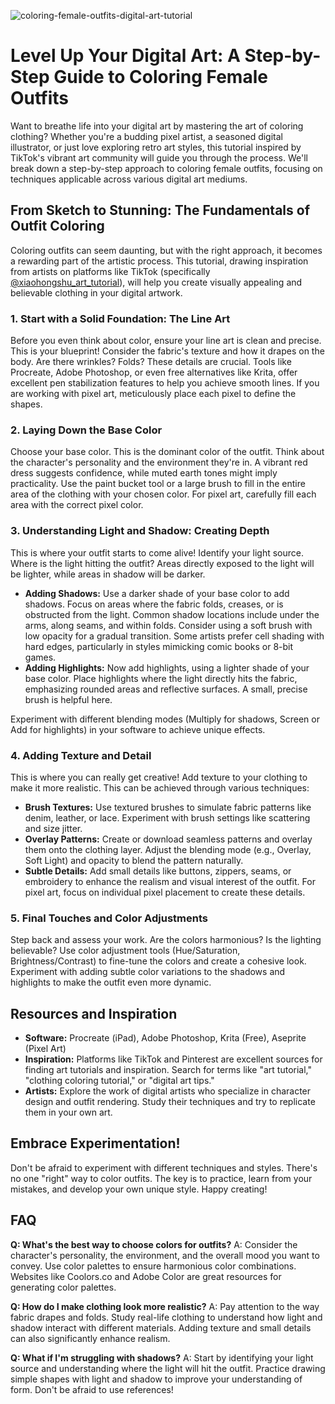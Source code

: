 ![coloring-female-outfits-digital-art-tutorial](https://images.pexels.com/photos/1464148/pexels-photo-1464148.jpeg?auto=compress&cs=tinysrgb&fit=crop&h=627&w=1200)

# Level Up Your Digital Art: A Step-by-Step Guide to Coloring Female Outfits

Want to breathe life into your digital art by mastering the art of coloring clothing? Whether you're a budding pixel artist, a seasoned digital illustrator, or just love exploring retro art styles, this tutorial inspired by TikTok's vibrant art community will guide you through the process. We'll break down a step-by-step approach to coloring female outfits, focusing on techniques applicable across various digital art mediums.

## From Sketch to Stunning: The Fundamentals of Outfit Coloring

Coloring outfits can seem daunting, but with the right approach, it becomes a rewarding part of the artistic process. This tutorial, drawing inspiration from artists on platforms like TikTok (specifically [@xiaohongshu_art_tutorial](https://www.tiktok.com/@xiaohongshu_art_tutorial/video/7540141220463480086)), will help you create visually appealing and believable clothing in your digital artwork.

### 1. Start with a Solid Foundation: The Line Art

Before you even think about color, ensure your line art is clean and precise. This is your blueprint! Consider the fabric's texture and how it drapes on the body. Are there wrinkles? Folds? These details are crucial. Tools like Procreate, Adobe Photoshop, or even free alternatives like Krita, offer excellent pen stabilization features to help you achieve smooth lines. If you are working with pixel art, meticulously place each pixel to define the shapes.

### 2. Laying Down the Base Color

Choose your base color. This is the dominant color of the outfit. Think about the character's personality and the environment they're in. A vibrant red dress suggests confidence, while muted earth tones might imply practicality. Use the paint bucket tool or a large brush to fill in the entire area of the clothing with your chosen color. For pixel art, carefully fill each area with the correct pixel color.

### 3. Understanding Light and Shadow: Creating Depth

This is where your outfit starts to come alive! Identify your light source. Where is the light hitting the outfit? Areas directly exposed to the light will be lighter, while areas in shadow will be darker. 

*   **Adding Shadows:** Use a darker shade of your base color to add shadows. Focus on areas where the fabric folds, creases, or is obstructed from the light. Common shadow locations include under the arms, along seams, and within folds. Consider using a soft brush with low opacity for a gradual transition. Some artists prefer cell shading with hard edges, particularly in styles mimicking comic books or 8-bit games.
*   **Adding Highlights:** Now add highlights, using a lighter shade of your base color. Place highlights where the light directly hits the fabric, emphasizing rounded areas and reflective surfaces. A small, precise brush is helpful here. 

Experiment with different blending modes (Multiply for shadows, Screen or Add for highlights) in your software to achieve unique effects.

### 4. Adding Texture and Detail

This is where you can really get creative! Add texture to your clothing to make it more realistic. This can be achieved through various techniques:

*   **Brush Textures:** Use textured brushes to simulate fabric patterns like denim, leather, or lace. Experiment with brush settings like scattering and size jitter.
*   **Overlay Patterns:** Create or download seamless patterns and overlay them onto the clothing layer. Adjust the blending mode (e.g., Overlay, Soft Light) and opacity to blend the pattern naturally.
*   **Subtle Details:** Add small details like buttons, zippers, seams, or embroidery to enhance the realism and visual interest of the outfit. For pixel art, focus on individual pixel placement to create these details.

### 5. Final Touches and Color Adjustments

Step back and assess your work. Are the colors harmonious? Is the lighting believable? Use color adjustment tools (Hue/Saturation, Brightness/Contrast) to fine-tune the colors and create a cohesive look. Experiment with adding subtle color variations to the shadows and highlights to make the outfit even more dynamic.

## Resources and Inspiration

*   **Software:** Procreate (iPad), Adobe Photoshop, Krita (Free), Aseprite (Pixel Art)
*   **Inspiration:** Platforms like TikTok and Pinterest are excellent sources for finding art tutorials and inspiration. Search for terms like "art tutorial," "clothing coloring tutorial," or "digital art tips."
*   **Artists:** Explore the work of digital artists who specialize in character design and outfit rendering. Study their techniques and try to replicate them in your own art.

## Embrace Experimentation!

Don't be afraid to experiment with different techniques and styles. There's no one "right" way to color outfits. The key is to practice, learn from your mistakes, and develop your own unique style. Happy creating!

## FAQ

**Q: What's the best way to choose colors for outfits?**
A: Consider the character's personality, the environment, and the overall mood you want to convey. Use color palettes to ensure harmonious color combinations. Websites like Coolors.co and Adobe Color are great resources for generating color palettes.

**Q: How do I make clothing look more realistic?**
A: Pay attention to the way fabric drapes and folds. Study real-life clothing to understand how light and shadow interact with different materials. Adding texture and small details can also significantly enhance realism.

**Q: What if I'm struggling with shadows?**
A: Start by identifying your light source and understanding where the light will hit the outfit. Practice drawing simple shapes with light and shadow to improve your understanding of form. Don't be afraid to use references!